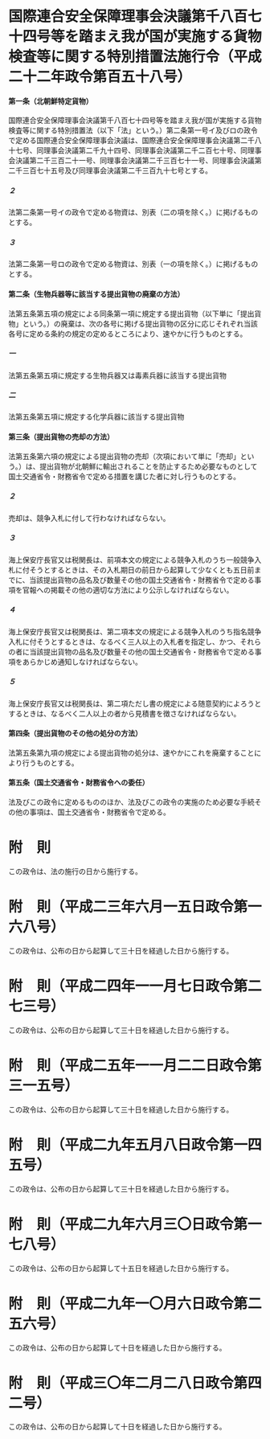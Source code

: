 # 国際連合安全保障理事会決議第千八百七十四号等を踏まえ我が国が実施する貨物検査等に関する特別措置法施行令（平成二十二年政令第百五十八号）
#### 第一条（北朝鮮特定貨物）
国際連合安全保障理事会決議第千八百七十四号等を踏まえ我が国が実施する貨物検査等に関する特別措置法（以下「法」という。）第二条第一号イ及びロの政令で定める国際連合安全保障理事会決議は、国際連合安全保障理事会決議第二千八十七号、同理事会決議第二千九十四号、同理事会決議第二千二百七十号、同理事会決議第二千三百二十一号、同理事会決議第二千三百七十一号、同理事会決議第二千三百七十五号及び同理事会決議第二千三百九十七号とする。
##### ２
法第二条第一号イの政令で定める物資は、別表（二の項を除く。）に掲げるものとする。
##### ３
法第二条第一号ロの政令で定める物資は、別表（一の項を除く。）に掲げるものとする。
#### 第二条（生物兵器等に該当する提出貨物の廃棄の方法）
法第五条第五項の規定による同条第一項に規定する提出貨物（以下単に「提出貨物」という。）の廃棄は、次の各号に掲げる提出貨物の区分に応じそれぞれ当該各号に定める条約の規定の定めるところにより、速やかに行うものとする。
##### 一
法第五条第五項に規定する生物兵器又は毒素兵器に該当する提出貨物
##### 二
法第五条第五項に規定する化学兵器に該当する提出貨物
#### 第三条（提出貨物の売却の方法）
法第五条第六項の規定による提出貨物の売却（次項において単に「売却」という。）は、提出貨物が北朝鮮に輸出されることを防止するため必要なものとして国土交通省令・財務省令で定める措置を講じた者に対し行うものとする。
##### ２
売却は、競争入札に付して行わなければならない。
##### ３
海上保安庁長官又は税関長は、前項本文の規定による競争入札のうち一般競争入札に付そうとするときは、その入札期日の前日から起算して少なくとも五日前までに、当該提出貨物の品名及び数量その他の国土交通省令・財務省令で定める事項を官報への掲載その他の適切な方法により公示しなければならない。
##### ４
海上保安庁長官又は税関長は、第二項本文の規定による競争入札のうち指名競争入札に付そうとするときは、なるべく三人以上の入札者を指定し、かつ、それらの者に当該提出貨物の品名及び数量その他の国土交通省令・財務省令で定める事項をあらかじめ通知しなければならない。
##### ５
海上保安庁長官又は税関長は、第二項ただし書の規定による随意契約によろうとするときは、なるべく二人以上の者から見積書を徴さなければならない。
#### 第四条（提出貨物のその他の処分の方法）
法第五条第九項の規定による提出貨物の処分は、速やかにこれを廃棄することにより行うものとする。
#### 第五条（国土交通省令・財務省令への委任）
法及びこの政令に定めるもののほか、法及びこの政令の実施のため必要な手続その他の事項は、国土交通省令・財務省令で定める。
# 附　則
この政令は、法の施行の日から施行する。
# 附　則（平成二三年六月一五日政令第一六八号）
この政令は、公布の日から起算して三十日を経過した日から施行する。
# 附　則（平成二四年一一月七日政令第二七三号）
この政令は、公布の日から起算して三十日を経過した日から施行する。
# 附　則（平成二五年一一月二二日政令第三一五号）
この政令は、公布の日から起算して三十日を経過した日から施行する。
# 附　則（平成二九年五月八日政令第一四五号）
この政令は、公布の日から起算して三十日を経過した日から施行する。
# 附　則（平成二九年六月三〇日政令第一七八号）
この政令は、公布の日から起算して十五日を経過した日から施行する。
# 附　則（平成二九年一〇月六日政令第二五六号）
この政令は、公布の日から起算して十日を経過した日から施行する。
# 附　則（平成三〇年二月二八日政令第四二号）
この政令は、公布の日から起算して十日を経過した日から施行する。
